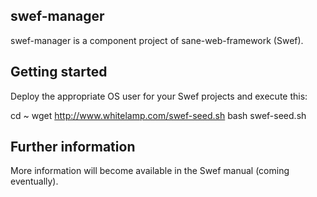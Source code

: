 
swef-manager
------------

swef-manager is a component project of sane-web-framework (Swef).


Getting started
---------------

Deploy the appropriate OS user for your Swef projects and execute this:

cd ~
wget http://www.whitelamp.com/swef-seed.sh
bash swef-seed.sh


Further information
-------------------

More information will become available in the Swef manual (coming eventually).


